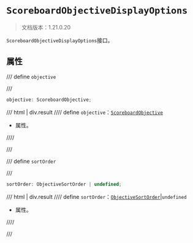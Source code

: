 # `ScoreboardObjectiveDisplayOptions`

> 文档版本：1.21.0.20

`ScoreboardObjectiveDisplayOptions`接口。

## 属性

/// define
`objective`


///

```js
objective: ScoreboardObjective;
```

/// html | div.result
//// define
`objective`：[`ScoreboardObjective`](./scoreboardobjective.md)

- 属性。


////

///


/// define
`sortOrder`


///

```js
sortOrder: ObjectiveSortOrder | undefined;
```

/// html | div.result
//// define
`sortOrder`：[`ObjectiveSortOrder`](./objectivesortorder.md)|`undefined`

- 属性。


////

///

